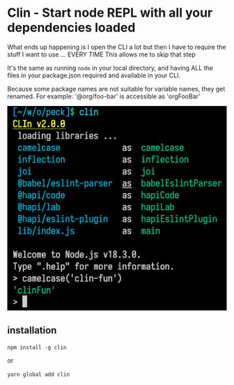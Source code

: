 # Clin - Start node REPL with all your dependencies loaded

What ends up happening is I open the CLI a lot but then I have to require the stuff I want to use ... EVERY TIME
This allows me to skip that step

It's the same as running `node` in your local directory, and having ALL the files in your package.json required and available in your CLI.

Because some package names are not suitable for variable names, they get renamed. For example: '@org/foo-bar' is accessible as 'orgFooBar'

![example](media/example.png)

## installation

`npm install -g clin`

or

`yarn global add clin`
